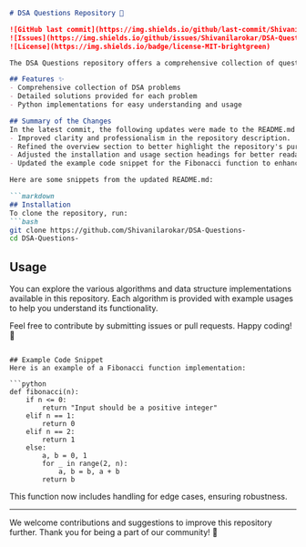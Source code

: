 ```markdown
# DSA Questions Repository 🚀

![GitHub last commit](https://img.shields.io/github/last-commit/Shivanilarokar/DSA-Questions-) 
![Issues](https://img.shields.io/github/issues/Shivanilarokar/DSA-Questions-)
![License](https://img.shields.io/badge/license-MIT-brightgreen)

The DSA Questions repository offers a comprehensive collection of questions covering various data structures and algorithms. This repository is designed to help developers enhance their problem-solving skills and understanding of DSA concepts.

## Features ✨
- Comprehensive collection of DSA problems
- Detailed solutions provided for each problem
- Python implementations for easy understanding and usage

## Summary of the Changes
In the latest commit, the following updates were made to the README.md file:
- Improved clarity and professionalism in the repository description.
- Refined the overview section to better highlight the repository's purpose.
- Adjusted the installation and usage section headings for better readability.
- Updated the example code snippet for the Fibonacci function to enhance clarity.

Here are some snippets from the updated README.md:

```markdown
## Installation
To clone the repository, run:
```bash
git clone https://github.com/Shivanilarokar/DSA-Questions-
cd DSA-Questions-
```

## Usage
You can explore the various algorithms and data structure implementations available in this repository. Each algorithm is provided with example usages to help you understand its functionality.

Feel free to contribute by submitting issues or pull requests. Happy coding! 🎉
```

## Example Code Snippet
Here is an example of a Fibonacci function implementation:

```python
def fibonacci(n):
    if n <= 0:
        return "Input should be a positive integer"
    elif n == 1:
        return 0
    elif n == 2:
        return 1
    else:
        a, b = 0, 1
        for _ in range(2, n):
            a, b = b, a + b
        return b
```

This function now includes handling for edge cases, ensuring robustness.

---

We welcome contributions and suggestions to improve this repository further. Thank you for being a part of our community! 🌟
```